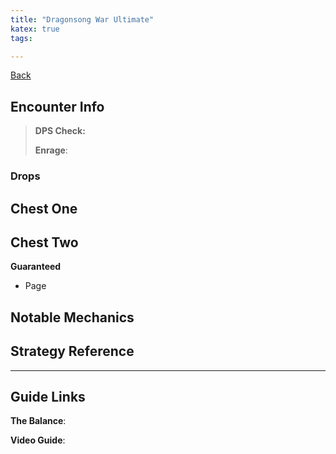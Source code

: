 ```yaml
---
title: "Dragonsong War Ultimate"
katex: true
tags:

---
```

[Back](notes/Ultimate.md)
## Encounter Info

>**DPS Check:**
>
>**Enrage**:

### Drops
**Chest One**
- 

**Chest Two**
- 

**Guaranteed**
- Page

## Notable Mechanics


## Strategy Reference

---

## Guide Links
**The Balance**: 

**Video Guide**: 
